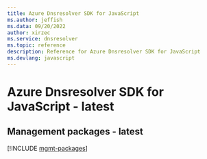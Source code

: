 ```yaml
---
title: Azure Dnsresolver SDK for JavaScript
ms.author: jeffish
ms.data: 09/20/2022
author: xirzec
ms.service: dnsresolver
ms.topic: reference
description: Reference for Azure Dnsresolver SDK for JavaScript
ms.devlang: javascript
---
```

# Azure Dnsresolver SDK for JavaScript - latest

## Management packages - latest
[!INCLUDE [mgmt-packages](dnsresolver-mgmt-index.md)]